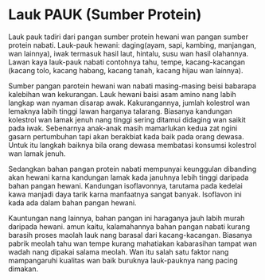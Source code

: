 # Lauk PAUK (Sumber Protein)

Lauk pauk tadiri dari pangan sumber protein hewani wan pangan sumber protein nabati. Lauk-pauk hewani: daging(ayam, sapi, kambing, manjangan, wan lainnya), iwak termasuk hasil laut, hintalu, susu wan hasil olahannya. Lawan kaya lauk-pauk nabati contohnya  tahu, tempe, kacang-kacangan (kacang tolo, kacang habang, kacang tanah, kacang hijau wan lainnya).

Sumber pangan parotein hewani wan nabati masing-masing beisi babarapa kalebihan wan kekurangan. Lauk hewani baisi asam amino nang labih langkap wan nyaman disarap awak. Kakurangannya, jumlah kolestrol wan lemaknya labih tinggi lawan harganya talarang. Biasanya kandungan kolestrol wan lamak jenuh nang tinggi sering ditamui didaging wan saikit pada iwak. Sebenarnya anak-anak masih mamarlukan kedua zat ngini gasarn pertumbuhan tapi akan berakbiat kada baik pada orang dewasa. Untuk itu langkah baiknya bila orang dewasa membatasi konsumsi kolestrol wan lamak jenuh. 

Sedangkan bahan pangan protein nabati mempunyai keunggulan dibanding akan hewani karna kandungan lamak kada januhnya lebih tinggi daripada bahan pangan hewani. Kandungan isoflavonnya, tarutama pada kedelai kawa manjadi daya tarik karna manfaatnya sangat banyak. Isoflavon ini kada ada dalam bahan pangan hewani.

Kauntungan nang lainnya, bahan pangan ini haraganya jauh labih murah daripada hewani. amun kaitu, kalamahannya bahan pangan nabati kurang barasih proses maolah lauk nang barasal dari kacang-kacangan. Biasanya pabrik meolah tahu wan tempe kurang mahatiakan kabarasihan tampat wan wadah nang dipakai salama meolah. Wan itu salah satu faktor nang mampangaruhi kualitas wan baik buruknya lauk-pauknya nang pacing dimakan.
